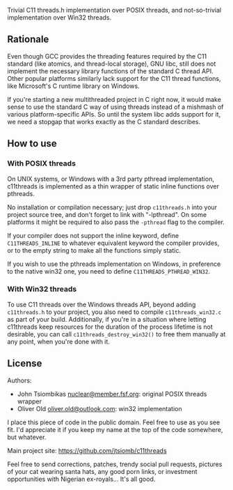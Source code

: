 Trivial C11 threads.h implementation over POSIX threads, and not-so-trivial
implementation over Win32 threads.

Rationale
---------
Even though GCC provides the threading features required by the C11 standard
(like atomics, and thread-local storage), GNU libc, still does not implement the
necessary library functions of the standard C thread API. Other popular
platforms similarly lack support for the C11 thread functions, like Microsoft's
C runtime library on Windows.

If you're starting a new multithreaded project in C right now, it would make
sense to use the standard C way of using threads instead of a mishmash of
various platform-specific APIs. So until the system libc adds support for it,
we need a stopgap that works exactly as the C standard describes.

How to use
----------

### With POSIX threads
On UNIX systems, or Windows with a 3rd party pthread implementation, c11threads
is implemented as a thin wrapper of static inline functions over pthreads.

No installation or compilation necessary; just drop `c11threads.h` into your
project source tree, and don't forget to link with "-lpthread". On some
platforms it might be required to also pass the `-pthread` flag to the compiler.

If your compiler does not support the inline keyword, define `C11THREADS_INLINE`
to whatever equivalent keyword the compiler provides, or to the empty string to
make all the functions simply static.

If you wish to use the pthreads implementation on Windows, in preference to the
native win32 one, you need to define `C11THREADS_PTHREAD_WIN32`.

### With Win32 threads
To use C11 threads over the Windows threads API, beyond adding `c11threads.h` to
your project, you also need to compile `c11threads_win32.c` as part of your
build. Additionally, if you're in a situation where letting c11threads keep
resources for the duration of the process lifetime is not desirable, you can
call `c11threads_destroy_win32()` to free them manually at any point, when
you're done with it.

License
-------
Authors:
  - John Tsiombikas <nuclear@member.fsf.org>: original POSIX threads wrapper
  - Oliver Old <oliver.old@outlook.com>: win32 implementation

I place this piece of code in the public domain. Feel free to use as you see
fit. I'd appreciate it if you keep my name at the top of the code somewhere, but
whatever.

Main project site: https://github.com/jtsiomb/c11threads

Feel free to send corrections, patches, trendy social pull requests,
pictures of your cat wearing santa hats, any good porn links, or investment
opportunities with Nigerian ex-royals... It's all good.
